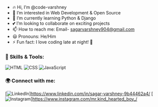 - 🔥 Hi, I’m @code-varshney  
- 👀 I’m interested in Web Development & Open Source  
- 🌱 I’m currently learning Python & Django  
- 💕 I’m looking to collaborate on exciting projects  
- 📫 How to reach me: Email- sagarvarshney904@gmail.com   
- 😃 Pronouns: He/Him  
- ⚡ Fun fact: I love coding late at night! 🌙  
### 🚀 Skills & Tools:
![HTML](https://img.shields.io/badge/HTML5-E34F26?style=for-the-badge&logo=html5&logoColor=white)
![CSS](https://img.shields.io/badge/CSS3-1572B6?style=for-the-badge&logo=css3&logoColor=white)
![JavaScript](https://img.shields.io/badge/JavaScript-F7DF1E?style=for-the-badge&logo=javascript&logoColor=black)
### 🌍 Connect with me:
[![LinkedIn](https://img.shields.io/badge/LinkedIn-blue?style=for-the-badge&logo=linkedin)]https://www.linkedin.com/in/sagar-varshney-9b44462a4/
[![Instagram](https://img.shields.io/badge/Instagram-red?style=for-the-badge&logo=instagram)]https://www.instagram.com/mr.kind_hearted_boy_/

<!---
code-varshney/code-varshney is a ✨ special ✨ repository because its `README.md` (this file) appears on your GitHub profile.
You can click the Preview link to take a look at your changes.
--->
